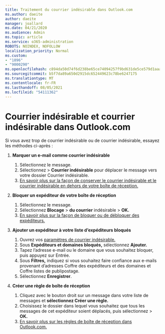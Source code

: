 ```yaml
---
title: Traitement du courrier indésirable dans Outlook.com
ms.author: daeite
author: daeite
manager: joallard
ms.date: 04/21/2020
ms.audience: Admin
ms.topic: article
ms.service: o365-administration
ROBOTS: NOINDEX, NOFOLLOW
localization_priority: Normal
ms.custom:
- "1896"
- "9000290"
ms.openlocfilehash: c894da50d74f6d238be65ce74094257f9bd631de5ce579d1aaa511292c2523e6
ms.sourcegitcommit: b5f7da89a650d2915dc652449623c78be6247175
ms.translationtype: MT
ms.contentlocale: fr-FR
ms.lasthandoff: 08/05/2021
ms.locfileid: "54111362"
---
```

# <a name="spam-and-junk-email-in-outlookcom"></a>Courrier indésirable et courrier indésirable dans Outlook.com

Si vous avez trop de courrier indésirable ou de courrier indésirable, essayez les méthodes ci-après :

1. **Marquer un e-mail comme courrier indésirable**
    1. Sélectionnez le message.
    1. Sélectionnez   >  **Courrier indésirable** pour déplacer le message vers votre dossier Courrier indésirable.
    1. [En savoir plus sur la façon de conserver le courrier indésirable et le courrier indésirable en dehors de votre boîte de réception.](https://support.office.com/article/a3ece97b-82f8-4a5e-9ac3-e92fa6427ae4?wt.mc_id=Office_Outlook_com_Alchemy)

1. **Bloquer un expéditeur de votre boîte de réception**
    1. Sélectionnez le message.
    1. Sélectionnez **Blocage**  >  **du courrier** indésirable  >  **OK.**
    1. [En savoir plus sur la façon de bloquer ou de débloquer des expéditeurs.](https://support.office.com/article/afba1c94-77bb-4f50-8b85-057cf52f4d5e?wt.mc_id=Office_Outlook_com_Alchemy)

1. **Ajouter un expéditeur à votre liste d’expéditeurs bloqués**
    1. Ouvrez vos [paramètres de courrier indésirable.](https://outlook.live.com/mail/options/mail/junkEmail/blockedSendersAndDomainsV2)
    1. Sous **Expéditeurs et domaines bloqués,** sélectionnez **Ajouter.**
    1. Tapez l’adresse e-mail ou le domaine que vous souhaitez bloquer, puis appuyez sur Entrée.
    1. Sous **Filtres,** indiquez si vous souhaitez faire confiance aux e-mails provenant d’adresses Coffre des expéditeurs et des domaines et Coffre listes de publipostage.
    1. Sélectionnez **Enregistrer**.

1. **Créer une règle de boîte de réception**
    1. Cliquez avec le bouton droit sur un message dans votre liste de messages et **sélectionnez Créer une règle.**
    1. Choisissez le dossier dans lequel vous souhaitez que tous les messages de cet expéditeur soient déplacés, puis sélectionnez  >  **OK.**
    1. [En savoir plus sur les règles de boîte de réception dans Outlook.com.](https://support.office.com/article/4b094371-a5d7-49bd-8b1b-4e4896a7cc5d?wt.mc_id=Office_Outlook_com_Alchemy)
